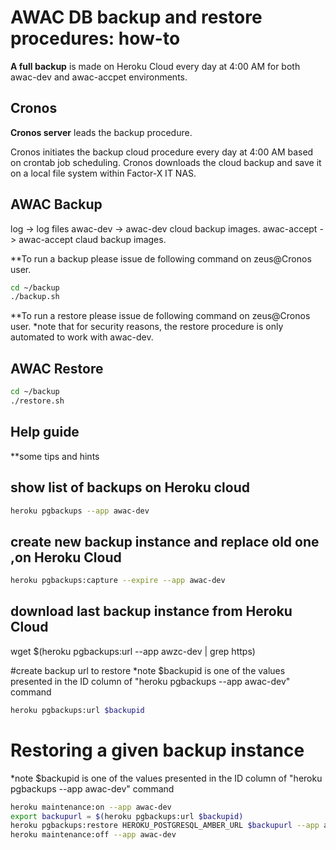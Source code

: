 # AWAC DB backup and restore procedures: how-to

**A full backup** is made on Heroku Cloud every day at 4:00 AM for both awac-dev and awac-accpet environments.

## Cronos 

**Cronos server** leads the backup procedure.

Cronos initiates the backup cloud procedure every day at 4:00 AM based on crontab job scheduling.
Cronos downloads the cloud backup and save it on a local file system within Factor-X IT NAS.

## AWAC Backup

log -> log files
awac-dev -> awac-dev cloud backup images.
awac-accept -> awac-accept claud backup images.

**To run a backup please issue de following command on zeus@Cronos user.

```sh
cd ~/backup
./backup.sh
```

**To run a restore please issue de following command on zeus@Cronos user.
*note that for security reasons, the restore procedure is only automated to work with awac-dev. 

## AWAC Restore
```sh
cd ~/backup
./restore.sh
```

## Help guide

**some tips and hints

## show list of backups on Heroku cloud
```sh
heroku pgbackups --app awac-dev
```

## create new backup instance and replace old one ,on Heroku Cloud 
```sh
heroku pgbackups:capture --expire --app awac-dev
```
## download last backup instance from Heroku Cloud
 
wget $(heroku pgbackups:url --app awzc-dev | grep https)  

#create backup url to restore
*note $backupid is one of the values presented in the ID column of "heroku pgbackups --app awac-dev" command

```sh
heroku pgbackups:url $backupid
```

# Restoring a given backup instance
*note $backupid is one of the values presented in the ID column of "heroku pgbackups --app awac-dev" command
 
 ```sh
heroku maintenance:on --app awac-dev
export backupurl = $(heroku pgbackups:url $backupid)
heroku pgbackups:restore HEROKU_POSTGRESQL_AMBER_URL $backupurl --app awac-dev
heroku maintenance:off --app awac-dev
```





